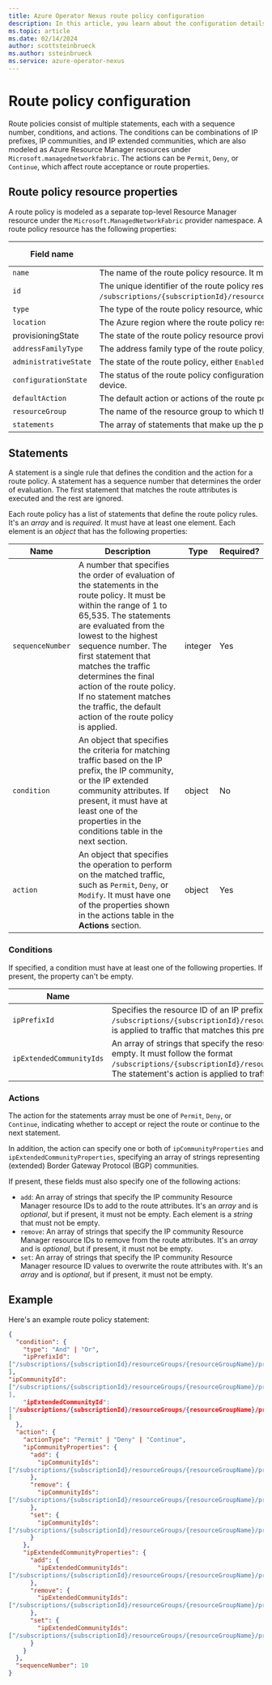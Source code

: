 ```yaml
---
title: Azure Operator Nexus route policy configuration
description: In this article, you learn about the configuration details for route policies in Azure Operator Nexus.
ms.topic: article
ms.date: 02/14/2024
author: scottsteinbrueck
ms.author: ssteinbrueck
ms.service: azure-operator-nexus
---
```


# Route policy configuration

Route policies consist of multiple statements, each with a sequence number, conditions, and actions. The conditions can be combinations of IP prefixes, IP communities, and IP extended communities, which are also modeled as Azure Resource Manager resources under `Microsoft.managednetworkfabric`. The actions can be `Permit`, `Deny`, or `Continue`, which affect route acceptance or route properties.

## Route policy resource properties

A route policy is modeled as a separate top-level Resource Manager resource under the `Microsoft.ManagedNetworkFabric` provider namespace. A route policy resource has the following properties:

| Field name | Description | Type | Required? | Read-only? |
|--|--|--|--|--|
| `name` | The name of the route policy resource. It must be unique within the resource group and the network fabric. | string | Yes | No |
| `id` | The unique identifier of the route policy resource in the Azure subscription and resource group. It follows the format `/subscriptions/{subscriptionId}/resourceGroups/{resourceGroupName}/providers/Microsoft.ManagedNetworkFabric/routePolicies/{routePolicyName}`. | string | No | Yes |
| `type` | The type of the route policy resource, which is always `Microsoft.ManagedNetworkFabric/routePolicies.` | string | No | Yes |
| `location` | The Azure region where the route policy resource is located. It must be one of the supported Azure regions for the network fabric. | string | Yes | No |
| provisioningState | The state of the route policy resource provisioning, either `Succeeded` or `Failed`. | string | No | Yes |
| `addressFamilyType` | The address family type of the route policy, either IPv4 or IPv6. It determines the address family of the routes that the route policy applies to. | string | Yes | No |
| `administrativeState` | The state of the route policy, either `Enabled` or `Disabled`. | string | Yes | No |
| `configurationState` | The status of the route policy configuration, either `Succeeded` or `Failed`. It indicates whether the route policy was successfully applied to the network device. | string | No | Yes |
| `defaultAction` | The default action or actions of the route policy. It determines the action to take when no statement matches the traffic. The default value is `Permit`. | enum | Yes | No |
| `resourceGroup` | The name of the resource group to which the route policy resource belongs. | string | Yes | No |
| `statements` | The array of statements that make up the policy, as described in the next section. | array | Yes | No |

## Statements

A statement is a single rule that defines the condition and the action for a route policy. A statement has a sequence number that determines the order of evaluation. The first statement that matches the route attributes is executed and the rest are ignored.

Each route policy has a list of statements that define the route policy rules. It's an *array* and is *required*. It must have at least one element. Each element is an *object* that has the following properties:

| Name | Description | Type | Required? |
|--|--|--|--|
| `sequenceNumber` | A number that specifies the order of evaluation of the statements in the route policy. It must be within the range of 1 to 65,535. The statements are evaluated from the lowest to the highest sequence number. The first statement that matches the traffic determines the final action of the route policy. If no statement matches the traffic, the default action of the route policy is applied. | integer | Yes |
| `condition` | An object that specifies the criteria for matching traffic based on the IP prefix, the IP community, or the IP extended community attributes. If present, it must have at least one of the properties in the conditions table in the next section. | object | No |
| `action` | An object that specifies the operation to perform on the matched traffic, such as `Permit`, `Deny`, or `Modify`. It must have one of the properties shown in the actions table in the **Actions** section. | object | Yes |

### Conditions

If specified, a condition must have at least one of the following properties. If present, the property can't be empty.

| Name | Description | Type |
|--|--|--|
| `ipPrefixId` |  Specifies the resource ID of an IP prefix resource that defines a range of IP addresses. It must follow the format `/subscriptions/{subscriptionId}/resourceGroups/{resourceGroupName}/providers/Microsoft.ManagedNetworkFabric/ipPrefixes/{ipPrefixName}`. The statement's action is applied to traffic that matches this prefix. | array |
| `ipExtendedCommunityIds` | An array of strings that specify the resource IDs of IP extended community resources that define more attributes for routes. Each element is a *string* that must not be empty. It must follow the format `/subscriptions/{subscriptionId}/resourceGroups/{resourceGroupName}/providers/Microsoft.ManagedNetworkFabric/ipExtendedCommunities/{ipExtendedCommunityName}`. The statement's action is applied to traffic that matches this prefix. If the list contains more than one element, the `Or` condition is applied. | array |

### Actions

The action for the statements array must be one of `Permit`, `Deny`, or `Continue`, indicating whether to accept or reject the route or continue to the next statement.

In addition, the action can specify one or both of `ipCommunityProperties` and `ipExtendedCommunityProperties`, specifying an array of strings representing (extended) Border Gateway Protocol (BGP) communities.

If present, these fields must also specify one of the following actions:

- `add`: An array of strings that specify the IP community Resource Manager resource IDs to add to the route attributes. It's an *array* and is *optional*, but if present, it must not be empty. Each element is a *string* that must not be empty.
- `remove`: An array of strings that specify the IP community Resource Manager resource IDs to remove from the route attributes. It's an *array* and is *optional*, but if present, it must not be empty.
- `set`: An array of strings that specify the IP community Resource Manager resource ID values to overwrite the route attributes with. It's an *array* and is *optional*, but if present, it must not be empty.

## Example

Here's an example route policy statement:

```json
{
  "condition": {
    "type": "And" | "Or",
    "ipPrefixId":
["/subscriptions/{subscriptionId}/resourceGroups/{resourceGroupName}/providers/Microsoft.ManagedNetworkFabric/ipPrefixes/{ipPrefixName1}", "/subscriptions/{subscriptionId}/resourceGroups/{resourceGroupName}/providers/Microsoft.ManagedNetworkFabric/ipPrefixes/{ipPrefixName2}"
],
"ipCommunityId":
["/subscriptions/{subscriptionId}/resourceGroups/{resourceGroupName}/providers/Microsoft.ManagedNetworkFabric/ipCommunities/{ipCommunityName1}","/subscriptions/{subscriptionId}/resourceGroups/{resourceGroupName}/providers/Microsoft.ManagedNetworkFabric/ipCommunities/{ipCommunityName2}
],
    "ipExtendedCommunityId":
["/subscriptions/{subscriptionId}/resourceGroups/{resourceGroupName}/providers/Microsoft.ManagedNetworkFabric/ipExtendedCommunities/{ipExtendedCommunityName1}", "/subscriptions/{subscriptionId}/resourceGroups/{resourceGroupName}/providers/Microsoft.ManagedNetworkFabric/ipExtendedCommunities/{ipExtendedCommunityName2}”
]
  },
  "action": {
    "actionType": "Permit" | "Deny" | "Continue",
    "ipCommunityProperties": {
      "add": {
        "ipCommunityIds":
["/subscriptions/{subscriptionId}/resourceGroups/{resourceGroupName}/providers/Microsoft.ManagedNetworkFabric/ipCommunities/{ipCommunityName}"]
      },
      "remove": {
        "ipCommunityIds":
["/subscriptions/{subscriptionId}/resourceGroups/{resourceGroupName}/providers/Microsoft.ManagedNetworkFabric/ipCommunities/{ipCommunityName}"]
      },
      "set": {
        "ipCommunityIds":
["/subscriptions/{subscriptionId}/resourceGroups/{resourceGroupName}/providers/Microsoft.ManagedNetworkFabric/ipCommunities/{ipCommunityName}"]
      }
    },
    "ipExtendedCommunityProperties": {
      "add": {
        "ipExtendedCommunityIds":
["/subscriptions/{subscriptionId}/resourceGroups/{resourceGroupName}/providers/Microsoft.ManagedNetworkFabric/ipExtendedCommunities/{ipExtendedCommunityName}"]
      },
      "remove": {
        "ipExtendedCommunityIds":
["/subscriptions/{subscriptionId}/resourceGroups/{resourceGroupName}/providers/Microsoft.ManagedNetworkFabric/ipExtendedCommunities/{ipExtendedCommunityName}"]
      },
      "set": {
        "ipExtendedCommunityIds":
["/subscriptions/{subscriptionId}/resourceGroups/{resourceGroupName}/providers/Microsoft.ManagedNetworkFabric/ipExtendedCommunities/{ipExtendedCommunityName}"]
      }
    }
  },
  "sequenceNumber": 10
}
```

